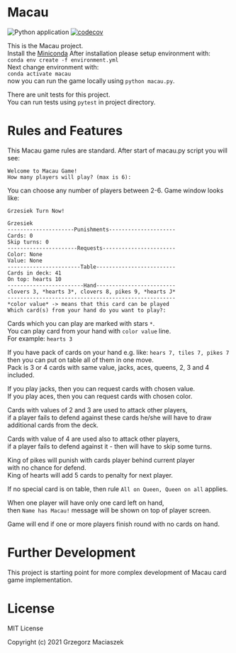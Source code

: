 # Macau
![Python application](https://github.com/devdo-eu/macau/workflows/Python%20application/badge.svg?branch=master)
[![codecov](https://codecov.io/gh/devdo-eu/macau/branch/master/graph/badge.svg?token=Z48WS8CTVX)](https://codecov.io/gh/devdo-eu/macau)

This is the Macau project.   
Install the [Miniconda](https://docs.conda.io/en/latest/miniconda.html)
After installation please setup environment with:  
`conda env create -f environment.yml`  
Next change environment with:  
`conda activate macau`  
now you can run the game locally using `python macau.py`.

There are unit tests for this project.  
You can run tests using `pytest` in project directory.

# Rules and Features
This Macau game rules are standard.
After start of macau.py script you will see:  
```
Welcome to Macau Game!
How many players will play? (max is 6):
```
You can choose any number of players between 2-6.
Game window looks like:  
```
Grzesiek Turn Now!

Grzesiek
---------------------Punishments---------------------
Cards: 0
Skip turns: 0
----------------------Requests-----------------------
Color: None
Value: None
-----------------------Table-------------------------
Cards in deck: 41
On top: hearts 10
------------------------Hand-------------------------
clovers 3, *hearts 3*, clovers 8, pikes 9, *hearts J*
-----------------------------------------------------
*color value* -> means that this card can be played
Which card(s) from your hand do you want to play?:
```

Cards which you can play are marked with stars `*`.  
You can play card from your hand with `color value` line.  
For example: `hearts 3`  

If you have pack of cards on your hand e.g. like: `hears 7, tiles 7, pikes 7`  
then you can put on table all of them in one move.  
Pack is 3 or 4 cards with same value, jacks, aces, queens, 2, 3 and 4 included.  

If you play jacks, then you can request cards with chosen value.  
If you play aces, then you can request cards with chosen color.

Cards with values of 2 and 3 are used to attack other players,  
if a player fails to defend against these cards he/she will have to draw  
additional cards from the deck.

Cards with value of 4 are used also to attack other players,  
if a player fails to defend against it - then will have to skip some turns.

King of pikes will punish with cards player behind current player  
with no chance for defend.  
King of hearts will add 5 cards to penalty for next player.  

If no special card is on table, then rule `All on Queen, Queen on all` applies.

When one player will have only one card left on hand,  
then `Name has Macau!` message will be shown on top of player screen.  

Game will end if one or more players finish round with no cards on hand.

# Further Development
This project is starting point for more complex development of Macau card game implementation.

# License

MIT License

Copyright (c) 2021 Grzegorz Maciaszek
